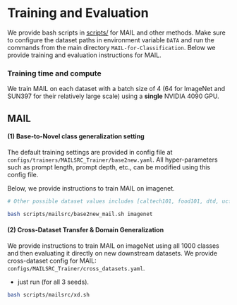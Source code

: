 # Training and Evaluation

We provide bash scripts in [scripts/](../scripts) for MAIL and other methods.
Make sure to configure the dataset paths in environment variable `DATA` and 
run the commands from the main directory `MAIL-for-Classification`.
Below we provide training and evaluation instructions for MAIL. 

### Training time and compute
We train MAIL on each dataset with a batch size of 4 (64 for ImageNet and SUN397 for their relatively large scale) using a **single** NVIDIA 4090 GPU.

## MAIL

#### (1) Base-to-Novel class generalization setting
The default training settings are provided in config file at `configs/trainers/MAILSRC_Trainer/base2new.yaml`. All hyper-parameters such as prompt length, prompt depth, etc., can be modified using this config file.

Below, we provide instructions to train MAIL on imagenet. 


```bash
# Other possible dataset values includes [caltech101, food101, dtd, ucf101, oxford_flowers, oxford_pets, fgvc_aircraft, stanford_cars, sun397, eurosat]

bash scripts/mailsrc/base2new_mail.sh imagenet
```


#### (2) Cross-Dataset Transfer & Domain Generalization
We provide instructions to train MAIL on imageNet using all 1000 classes and then evaluating it directly on new downstream datasets.
We provide cross-dataset config for MAIL: `configs/MAILSRC_Trainer/cross_datasets.yaml`.
* just run (for all 3 seeds).

```bash
bash scripts/mailsrc/xd.sh
```


